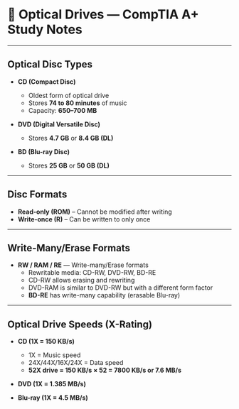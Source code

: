 # 📀 Optical Drives — CompTIA A+ Study Notes

---

## Optical Disc Types

- **CD (Compact Disc)**
  - Oldest form of optical drive
  - Stores **74 to 80 minutes** of music
  - Capacity: **650–700 MB**

- **DVD (Digital Versatile Disc)**
  - Stores **4.7 GB** or **8.4 GB (DL)**

- **BD (Blu-ray Disc)**
  - Stores **25 GB** or **50 GB (DL)**

---

## Disc Formats

- **Read-only (ROM)** – Cannot be modified after writing
- **Write-once (R)** – Can be written to only once

---

## Write-Many/Erase Formats

- **RW / RAM / RE** — Write-many/Erase formats
  - Rewritable media: CD-RW, DVD-RW, BD-RE
  - CD-RW allows erasing and rewriting
  - DVD-RAM is similar to DVD-RW but with a different form factor
  - **BD-RE** has write-many capability (erasable Blu-ray)

---

## Optical Drive Speeds (X-Rating)

- **CD (1X = 150 KB/s)**
  - 1X = Music speed
  - 24X/44X/16X/24X = Data speed
  - **52X drive = 150 KB/s × 52 = 7800 KB/s or 7.6 MB/s**

- **DVD (1X = 1.385 MB/s)**

- **Blu-ray (1X = 4.5 MB/s)**
